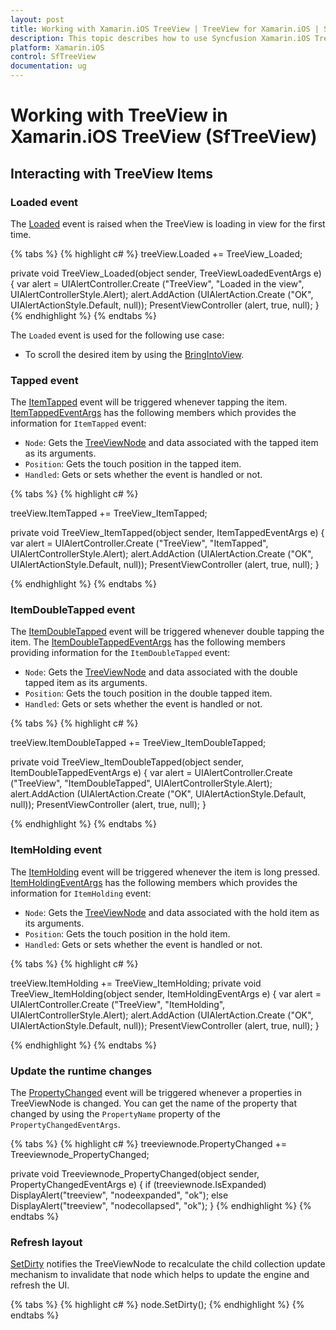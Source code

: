 ```yaml
---
layout: post
title: Working with Xamarin.iOS TreeView | TreeView for Xamarin.iOS | Syncfusion
description: This topic describes how to use Syncfusion Xamarin.iOS TreeView along with interacting events and other different functionalities
platform: Xamarin.iOS
control: SfTreeView
documentation: ug
---
```


# Working with TreeView in Xamarin.iOS TreeView (SfTreeView)

## Interacting with TreeView Items

### Loaded event

The [Loaded](https://help.syncfusion.com/cr/xamarin-ios/Syncfusion.iOS.TreeView.SfTreeView.html) event is raised when the TreeView is loading in view for the first time.

{% tabs %}
{% highlight c# %}
treeView.Loaded += TreeView_Loaded;

private void TreeView_Loaded(object sender, TreeViewLoadedEventArgs e)
{
	var alert = UIAlertController.Create ("TreeView", "Loaded in the view", UIAlertControllerStyle.Alert);
	alert.AddAction (UIAlertAction.Create ("OK", UIAlertActionStyle.Default, null));
	PresentViewController (alert, true, null);
}
{% endhighlight %}
{% endtabs %}

The `Loaded` event is used for the following use case:

* To scroll the desired item by using the [BringIntoView](https://help.syncfusion.com/cr/xamarin-ios/Syncfusion.iOS.TreeView.SfTreeView.html).

### Tapped event

The [ItemTapped](https://help.syncfusion.com/cr/xamarin-ios/Syncfusion.iOS.TreeView.SfTreeView.html) event will be triggered whenever tapping the item.  [ItemTappedEventArgs](https://help.syncfusion.com/cr/xamarin-ios/Syncfusion.iOS.TreeView.ItemTappedEventArgs.html) has the following members which provides the information for `ItemTapped` event:

 * `Node`: Gets the [TreeViewNode](https://help.syncfusion.com/cr/xamarin-ios/Syncfusion.TreeView.Engine.TreeViewNode.html) and data associated with the tapped item as its arguments.
 * `Position`: Gets the touch position in the tapped item.
 * `Handled`: Gets or sets whether the event is handled or not.

{% tabs %}
{% highlight c# %}

treeView.ItemTapped += TreeView_ItemTapped;

private void TreeView_ItemTapped(object sender, ItemTappedEventArgs e)
{
	var alert = UIAlertController.Create ("TreeView", "ItemTapped", UIAlertControllerStyle.Alert);
	alert.AddAction (UIAlertAction.Create ("OK", UIAlertActionStyle.Default, null));
	PresentViewController (alert, true, null);
}

{% endhighlight %}
{% endtabs %}

### ItemDoubleTapped event

The [ItemDoubleTapped](https://help.syncfusion.com/cr/xamarin-ios/Syncfusion.iOS.TreeView.SfTreeView.html) event will be triggered whenever double tapping the item. The [ItemDoubleTappedEventArgs](https://help.syncfusion.com/cr/xamarin-ios/Syncfusion.iOS.TreeView.ItemDoubleTappedEventArgs.html) has the following members providing information for the `ItemDoubleTapped` event:

 * `Node`: Gets the [TreeViewNode](https://help.syncfusion.com/cr/xamarin-ios/Syncfusion.TreeView.Engine.TreeViewNode.html) and data associated with the double tapped item as its arguments.
 * `Position`: Gets the touch position in the double tapped item.
 * `Handled`: Gets or sets whether the event is handled or not.

{% tabs %}
{% highlight c# %}

treeView.ItemDoubleTapped += TreeView_ItemDoubleTapped;

private void TreeView_ItemDoubleTapped(object sender, ItemDoubleTappedEventArgs e)
{
	var alert = UIAlertController.Create ("TreeView", "ItemDoubleTapped", UIAlertControllerStyle.Alert);
	alert.AddAction (UIAlertAction.Create ("OK", UIAlertActionStyle.Default, null));
	PresentViewController (alert, true, null);
}

{% endhighlight %}
{% endtabs %}

### ItemHolding event

The [ItemHolding](https://help.syncfusion.com/cr/xamarin-ios/Syncfusion.iOS.TreeView.SfTreeView.html) event will be triggered whenever the item is long pressed.
 [ItemHoldingEventArgs](https://help.syncfusion.com/cr/xamarin-ios/Syncfusion.iOS.TreeView.ItemHoldingEventArgs.html) has the following members which provides the information for `ItemHolding` event:

 * `Node`: Gets the [TreeViewNode](https://help.syncfusion.com/cr/xamarin-ios/Syncfusion.TreeView.Engine.TreeViewNode.html) and data associated with the hold item as its arguments.
 * `Position`: Gets the touch position in the hold item.
 * `Handled`: Gets or sets whether the event is handled or not.

{% tabs %}
{% highlight c# %}

treeView.ItemHolding += TreeView_ItemHolding;
private void TreeView_ItemHolding(object sender, ItemHoldingEventArgs e)
{
	var alert = UIAlertController.Create ("TreeView", "ItemHolding", UIAlertControllerStyle.Alert);
	alert.AddAction (UIAlertAction.Create ("OK", UIAlertActionStyle.Default, null));
	PresentViewController (alert, true, null);
}

{% endhighlight %}
{% endtabs %}

### Update the runtime changes

The [PropertyChanged](https://help.syncfusion.com/cr/xamarin-ios/Syncfusion.TreeView.Engine.TreeViewNode.html#Syncfusion_TreeView_Engine_TreeViewNode_PropertyChanged) event will be triggered whenever a properties in TreeViewNode is changed. You can get the name of the property that changed by using the `PropertyName` property of the `PropertyChangedEventArgs`.

{% tabs %}
{% highlight c# %}
treeviewnode.PropertyChanged += Treeviewnode_PropertyChanged;

private void Treeviewnode_PropertyChanged(object sender, PropertyChangedEventArgs e)
{
    if (treeviewnode.IsExpanded)
        DisplayAlert("treeview", "nodeexpanded", "ok");
    else
        DisplayAlert("treeview", "nodecollapsed", "ok");
}
{% endhighlight %}
{% endtabs %}

### Refresh layout

[SetDirty](https://help.syncfusion.com/cr/xamarin-ios/Syncfusion.TreeView.Engine.TreeViewNode.html#Syncfusion_TreeView_Engine_TreeViewNode_SetDirty) notifies the TreeViewNode to recalculate the child collection update mechanism to invalidate that node which helps to update the engine and refresh the UI.

{% tabs %}
{% highlight c# %}
node.SetDirty();
{% endhighlight %}
{% endtabs %}

